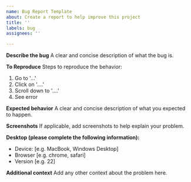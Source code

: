```yaml
---
name: Bug Report Template
about: Create a report to help improve this project
title: ''
labels: bug
assignees: ''

---
```


**Describe the bug**
A clear and concise description of what the bug is.

**To Reproduce**
Steps to reproduce the behavior:
1. Go to '...'
2. Click on '....'
3. Scroll down to '....'
4. See error

**Expected behavior**
A clear and concise description of what you expected to happen.

**Screenshots**
If applicable, add screenshots to help explain your problem.

**Desktop (please complete the following information):**
 - Device: [e.g. MacBook, Windows Desktop]
 - Browser [e.g. chrome, safari]
 - Version [e.g. 22]

**Additional context**
Add any other context about the problem here.
